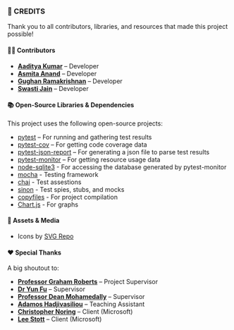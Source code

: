 ### 📜 CREDITS

Thank you to all contributors, libraries, and resources that made this project possible!  

#### 👨‍💻 Contributors   
- **[Aaditya Kumar](https://github.com/aaditya1903)** – Developer 
- **[Asmita Anand](https://github.com/aanand024)** – Developer 
- **[Gughan Ramakrishnan](https://github.com/GughanR)** – Developer  
- **[Swasti Jain](https://github.com/swasjn)** – Developer
  
#### 📚 Open-Source Libraries & Dependencies  
This project uses the following open-source projects:  
- [pytest](https://github.com/pytest-dev/pytest) – For running and gathering test results
- [pytest-cov](https://github.com/pytest-dev/pytest-cov) – For getting code coverage data
- [pytest-json-report](https://github.com/numirias/pytest-json-report) – For generating a json file to parse test results
- [pytest-monitor](https://github.com/CFMTech/pytest-monitor) – For getting resource usage data
- [node-sqlite3](https://github.com/TryGhost/node-sqlite3) - For accessing the database generated by pytest-monitor
- [mocha](https://github.com/mochajs/mocha) - Testing framework
- [chai](https://github.com/chaijs/chai) - Test assestions
- [sinon](https://github.com/sinonjs/sinon) - Test spies, stubs, and mocks
- [copyfiles](https://github.com/calvinmetcalf/copyfiles) - For project compilation
- [Chart.js](https://github.com/chartjs/Chart.js) - For graphs

#### 🎨 Assets & Media  
- Icons by [SVG Repo](https://www.svgrepo.com/)  

#### ❤️ Special Thanks  
A big shoutout to:  
- **[Professor Graham Roberts](https://github.com/grahamrucl)** – Project Supervisor
- **[Dr Yun Fu](https://github.com/UCLYunFu)** – Supervisor
- **[Professor Dean Mohamedally](https://github.com/doctordeano)** – Supervisor
- **[Adamos Hadjivasiliou](https://github.com/adamoshadjivasiliou)** – Teaching Assistant
- **[Christopher Noring](https://github.com/softchris)** – Client (Microsoft)
- **[Lee Stott](https://github.com/leestott/)** – Client (Microsoft)
